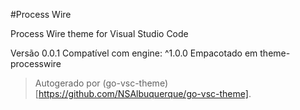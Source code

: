 #Process Wire

Process Wire theme for Visual Studio Code

Versão 0.0.1
Compatível com engine: ^1.0.0
Empacotado em theme-processwire

> Autogerado por (go-vsc-theme)[https://github.com/NSAlbuquerque/go-vsc-theme].